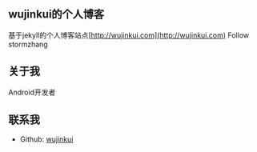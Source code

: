 ## wujinkui的个人博客

基于jekyll的个人博客站点[http://wujinkui.com](http://wujinkui.com)
Follow stormzhang

## 关于我

Android开发者

## 联系我

* Github: [wujinkui](https://github.com/wujinkui)
